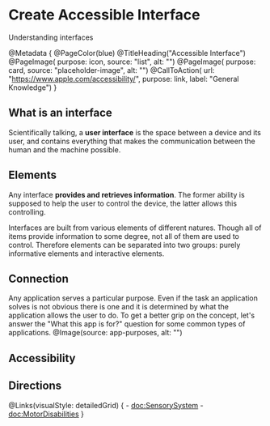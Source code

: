 # Create Accessible Interface

Understanding interfaces

@Metadata {
    @PageColor(blue)
    @TitleHeading("Accessible Interface")
    @PageImage(
               purpose: icon, 
               source: "list", 
               alt: "")
    @PageImage(
               purpose: card, 
               source: "placeholder-image", 
               alt: "")
    @CallToAction(
                url: "https://www.apple.com/accessibility/",
                purpose: link, 
                label: "General Knowledge")
}

## What is an interface
Scientifically talking, a **user interface** is the space between a device and its user, and contains everything that makes the communication between the human and the machine possible. 


## Elements
Any interface **provides and retrieves information**. The former ability is supposed to help the user to control the device, the latter allows this controlling.

Interfaces are built from various elements of different natures. Though all of items provide information to some degree, not all of them are used to control. Therefore elements can be separated into two groups: purely informative elements and interactive elements. 


## Connection
Any application serves a particular purpose. Even if the task an application solves is not obvious there is one and it is determined by what the application allows the user to do. To get a better grip on the concept, let's answer the "What this app is for?" question for some common types of applications.
@Image(source: app-purposes, alt: "")

## Accessibility

## Directions


@Links(visualStyle: detailedGrid) {
    - <doc:SensorySystem>
    - <doc:MotorDisabilities>
}
